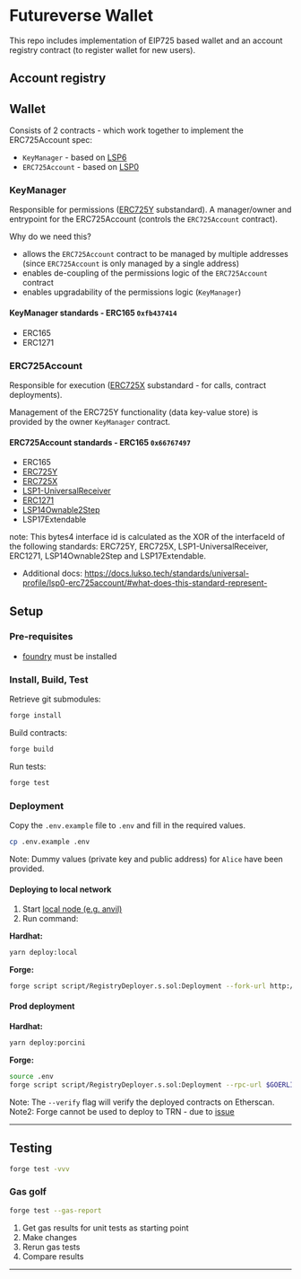 # Futureverse Wallet

This repo includes implementation of EIP725 based wallet and an account registry contract (to register wallet for new users).

## Account registry

## Wallet

Consists of 2 contracts - which work together to implement the ERC725Account spec:

- `KeyManager` - based on [LSP6](https://github.com/lukso-network/LIPs/blob/main/LSPs/LSP-6-KeyManager.md)
- `ERC725Account` - based on [LSP0](https://github.com/lukso-network/LIPs/blob/main/LSPs/LSP-0-ERC725Account.md)

### KeyManager

Responsible for permissions ([ERC725Y](https://github.com/ethereum/EIPs/blob/master/EIPS/eip-725.md#erc725y) substandard).
A manager/owner and entrypoint for the ERC725Account (controls the `ERC725Account` contract).

Why do we need this?

- allows the `ERC725Account` contract to be managed by multiple addresses (since `ERC725Account` is only managed by a single address)
- enables de-coupling of the permissions logic of the `ERC725Account` contract
- enables upgradability of the permissions logic (`KeyManager`)

#### KeyManager standards - ERC165 `0xfb437414`

- ERC165
- ERC1271

### ERC725Account

Responsible for execution ([ERC725X](https://github.com/ethereum/EIPs/blob/master/EIPS/eip-725.md#erc725x) substandard - for calls, contract deployments).

Management of the ERC725Y functionality (data key-value store) is provided by the owner `KeyManager` contract.

#### ERC725Account standards - ERC165 `0x66767497`

- ERC165
- [ERC725Y](https://docs.lukso.tech/standards/universal-profile/lsp0-erc725account/#erc725y---generic-key-value-store)
- [ERC725X](https://docs.lukso.tech/standards/universal-profile/lsp0-erc725account/#erc725x---generic-executor)
- [LSP1-UniversalReceiver](https://docs.lukso.tech/standards/universal-profile/lsp0-erc725account/#lsp1---universalreceiver)
- [ERC1271](https://docs.lukso.tech/standards/universal-profile/lsp0-erc725account/#erc1271)
- [LSP14Ownable2Step](https://docs.lukso.tech/standards/universal-profile/lsp0-erc725account/#erc1271)
- LSP17Extendable

note: This bytes4 interface id is calculated as the XOR of the interfaceId of the following standards: ERC725Y, ERC725X, LSP1-UniversalReceiver, ERC1271, LSP14Ownable2Step and LSP17Extendable.

- Additional docs: https://docs.lukso.tech/standards/universal-profile/lsp0-erc725account/#what-does-this-standard-represent-

## Setup

### Pre-requisites

- [foundry](https://book.getfoundry.sh/getting-started/installation) must be installed

### Install, Build, Test

Retrieve git submodules:

```sh
forge install
```

Build contracts:

```sh
forge build
```

Run tests:

```sh
forge test
```

### Deployment

Copy the `.env.example` file to `.env`  and fill in the required values.

```sh
cp .env.example .env
```

Note: Dummy values (private key and public address) for `Alice` have been provided.

#### Deploying to local network

1. Start [local node (e.g. anvil)](https://book.getfoundry.sh/tutorials/solidity-scripting#deploying-locally)
2. Run command:

**Hardhat:**

```sh
yarn deploy:local
```

**Forge:**

```sh
forge script script/RegistryDeployer.s.sol:Deployment --fork-url http://localhost:8545 --broadcast
```

#### Prod deployment

**Hardhat:**

```sh
yarn deploy:porcini
```

**Forge:**

```sh
source .env
forge script script/RegistryDeployer.s.sol:Deployment --rpc-url $GOERLI_RPC_URL --broadcast --verify -vvvv
```

Note: The `--verify` flag will verify the deployed contracts on Etherscan.
Note2: Forge cannot be used to deploy to TRN - due to [issue](https://github.com/foundry-rs/foundry/issues/3868)

---

## Testing

```sh
forge test -vvv
```

### Gas golf

```sh
forge test --gas-report
```

1. Get gas results for unit tests as starting point
2. Make changes
3. Rerun gas tests
4. Compare results

---
